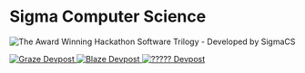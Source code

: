 # Sigma Computer Science

![The Award Winning Hackathon Software Trilogy - Developed by SigmaCS](https://sigmacompsci.github.io/images/the-trilogy.png)

<a href="https://devpost.com/software/graze">
  <img alt="Graze Devpost" src="https://img.shields.io/badge/Devpost-View%20Graze-informational?style=for-the-badge&logo=devpost&color=B0EAC7&logoColor=003E54" />
</a>
<a href="https://devpost.com/software/blaze-wczt9d">
  <img alt="Blaze Devpost" src="https://img.shields.io/badge/Devpost-View%20Blaze-informational?style=for-the-badge&logo=devpost&color=FFF176&logoColor=003E54" />
</a>
<a href="https://devpost.com">
  <img alt="????? Devpost" src="https://img.shields.io/badge/Devpost-Coming%20Soon-informational?style=for-the-badge&logo=devpost&color=5A6CD9&logoColor=003E54" />
</a>
